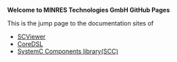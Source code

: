 **Welcome to MINRES Technologies GmbH GitHub Pages**

This is the jump page to the documentation sites of

- [SCViewer](https://minres.github.io/SCViewer/)
- [CoreDSL](https://minres.github.io/CoreDSL/)
- [SystemC Components library(SCC)](https://minres.github.io/SystemC-Components/)
